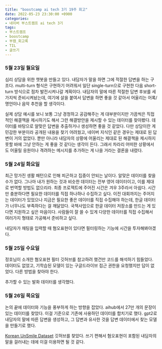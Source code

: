 ```yaml
---
title: "boostcamp ai tech 3기 19주 회고"
date: 2022-05-23 23:30:00 +0900
categories:
- 네이버 부스트캠프 ai tech 3기
tags:
- 부스트캠프
- boostcamp
- 부캠_회고록
- TIL
- 글쓰기
---
```


### 5월 23일 월요일

심리 상담을 위한 챗봇을 만들고 있다. 내담자가 말을 하면 그에 적절한 답변을 하는 구조다. multi-turn 형식은 구현하기 어려워서 일단 single-turn으로 구현한 다음 short-turn 방식으로 점차 발전시켜나갈 계획이다. 내담자의 말에 따른 적절한 답변 후보를 세 가지씩 준비시켜놨는데, 여기에 살을 붙여서 답변을 하면 좋을 것 같아서 어울리는 어록/명언이나 음악 추천을 할 생각이다. 

실제 상담 예시를 보니 보통 그냥 경청하고 공감해주는 게 대부분이지만 가끔씩은 직접적인 해결책을 제시하기도 해서 그런 해결방안을 제시할 수 있는 데이터를 찾아봤다. 데이터를 바탕으로 알맞은 답변을 추출하거나 생성하면 좋을 것 같았다. 다만 상담이란 게 민감한 부분이라 공개된 내용을 찾기 어려웠고, 네이버 지식인 같은 경우는 제대로 된 답변이 거의 없었다. 뿐만 아니라 내담자의 상황에 어울리는 제대로 된 해결책을 제시하지 못할 바에 그냥 안하는 게 좋을 것 같다는 생각이 든다. 그래서 차라리 어떠한 상황에서도 어울릴 응원이나 격려하는 메시지를 추가하는 게 나을 거라는 결론을 내렸다.


### 5월 24일 화요일

최근 망가진 생활 패턴으로 인해 피곤하고 집중이 안되는 날이다. 알맞은 데이터를 찾을 수가 없다. 그나마 내가 원하는 것과 비슷한 데이터는 전부 영어 데이터이고, 이를 제대로 번역할 방법도 없으리라. 최종 프로젝트에 주어진 시간은 겨우 3주라서 아쉽다. 시간만 충분하다면 필요한 데이터를 직접 하나하나 수집하고 싶다. 이전 대회까지는 주어지는 데이터가 있었으나 지금은 필요한 좋은 데이터를 직접 수집해야 하는데, 한글 데이터가 너무나도 부족하다는 걸 깨달았다. 국책사업으로 한글 데이터 저장소를 만드는 게 있다면 지원하고 싶은 마음이다. 사람들이 잘 쓸 수 있게 다양한 데이터를 직접 수집해서 여러가지 형태로 가공해서 준비하고 싶다. 

내담자가 채팅을 입력할 때 혐오표현이 있다면 필터링하는 기능에 시간을 투자해봐야겠다.


### 5월 25일 수요일

정호님이 소개한 혐오표현 필터 깃허브를 참고하려 했건만 코드를 해석하기 힘들었다. 데이터도 없었고, 기학습된 모델이 있는 구글드라이브 접근 권한을 요청했지만 답이 없었다. 다른 방법을 찾아야 한다.

추가할 수 있는 발화 데이터를 생각했다.

### 5월 26일 목요일

논의 끝에 데이터와 기능을 풍부하게 하는 방향을 잡았다. aihub에서 27만 개의 문장이 있는 데이터를 찾았다. 이걸 기준으로 기존에 사용하던 데이터를 합치기로 했다. gpt2로 내담자의 말에 따른 답변을 생성하고, 그 답변과 유사한 것을 답변 데이터에서 찾는 모델을 만들기로 했다.

[Korean UnSmile Dataset](https://github.com/smilegate-ai/korean_unsmile_dataset) 깃허브를 찾았다. 쓰기 편해서 혐오표현이 포함된 내담자의 말을 걸러내는 데에 이걸 이용하면 될 것 같다.
